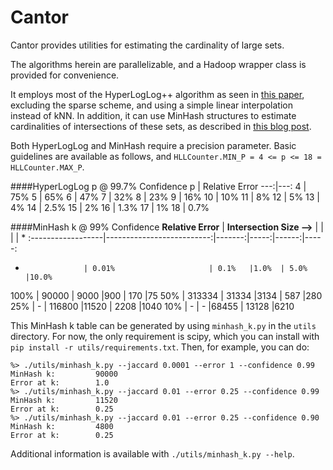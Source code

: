 Cantor
======

Cantor provides utilities for estimating the cardinality
of large sets.

The algorithms herein are parallelizable, and a Hadoop
wrapper class is provided for convenience.

It employs most of the HyperLogLog++ algorithm as seen in 
[this paper](http://research.google.com/pubs/pub40671.html), 
excluding the sparse scheme, and using a simple linear 
interpolation instead of kNN. In addition, it can use MinHash 
structures to estimate cardinalities of intersections of these 
sets, as described in 
[this blog post](http://tech.adroll.com/blog/data/2013/07/10/hll-minhash.html).

Both HyperLogLog and MinHash require a precision
parameter. Basic guidelines are available as follows,
and `HLLCounter.MIN_P = 4 <= p <= 18 = HLLCounter.MAX_P`.

####HyperLogLog p @ 99.7% Confidence
p   |    Relative Error
---:|---:
4   |    75%
5   |    65%
6   |    47%
7   |    32%
8   |    23%
9   |    16%
10  |    10%
11  |    8%
12  |    5%
13  |    4%
14  |    2.5%
15  |    2%
16  |    1.3%
17  |    1%
18  |    0.7%

####MinHash k @ 99% Confidence
**Relative Error** | **Intersection Size -->** |        |      |       | *
:------------------|--------------------------:|-------:|-----:|------:|-----:
-                  | 0.01%                     | 0.1%   |1.0%  | 5.0% |10.0%
100%               | 90000                     | 9000   |900   | 170   |75
50%                | 313334                    | 31334  |3134  | 587   |280
25%                | -                         | 116800 |11520 | 2208  |1040
10%                | -                         | -      |68455 | 13128 |6210

This MinHash k table can be generated by using `minhash_k.py` in the `utils`
directory. For now, the only requirement is scipy, which you can install with
`pip install -r utils/requirements.txt`. Then, for example, you can do:

```
%> ./utils/minhash_k.py --jaccard 0.0001 --error 1 --confidence 0.99
MinHash k:	       90000
Error at k:	       1.0
%> ./utils/minhash_k.py --jaccard 0.01 --error 0.25 --confidence 0.99
MinHash k:	       11520
Error at k:	       0.25
%> ./utils/minhash_k.py --jaccard 0.01 --error 0.25 --confidence 0.90
MinHash k:	       4800
Error at k:	       0.25
```

Additional information is available with `./utils/minhash_k.py --help`.